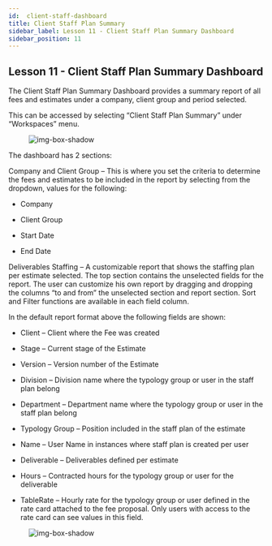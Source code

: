 ```yaml
---
id:  client-staff-dashboard
title: Client Staff Plan Summary
sidebar_label: Lesson 11 - Client Staff Plan Summary Dashboard
sidebar_position: 11
---
```



## Lesson 11 - Client Staff Plan Summary Dashboard

The Client Staff Plan Summary Dashboard provides a summary report of all fees and estimates under a company, client group and period selected.

This can be accessed by selecting “Client Staff Plan Summary” under “Workspaces” menu.


<figure>

![img-box-shadow](/img/university/dashboards/client-staff-summary-dashboard/university-client-staff-summary-1.png)
<figcaption></figcaption>
</figure>

The dashboard has 2 sections:

Company and Client Group – This is where you set the criteria to determine the fees and estimates to be included in the report by selecting from the dropdown, values for the following:


- Company

- Client Group

- Start Date

- End Date

Deliverables Staffing – A customizable report that shows the staffing plan per estimate selected. The top section contains the unselected fields for the report. The user can customize his own report by dragging and dropping the columns “to and from” the unselected section and report section. Sort and Filter functions are available in each field column.

In the default report format above the following fields are shown:


- Client – Client where the Fee was created

- Stage – Current stage of the Estimate

- Version – Version number of the Estimate

- Division – Division name where the typology group or user in the staff plan belong

- Department – Department name where the typology group or user in the staff plan belong

- Typology Group – Position included in the staff plan of the estimate

- Name – User Name in instances where staff plan is created per user

- Deliverable – Deliverables defined per estimate

- Hours – Contracted hours for the typology group or user for the deliverable

- TableRate – Hourly rate for the typology group or user defined in the rate card attached to the fee proposal. Only users with access to the rate card can see values in this field.

<figure>

![img-box-shadow](/img/university/dashboards/client-staff-summary-dashboard/university-client-staff-summary-2.png)
<figcaption></figcaption>
</figure>